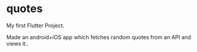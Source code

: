 # quotes

My first Flutter Project.

Made an android+iOS app which fetches random quotes from an API and views it..
